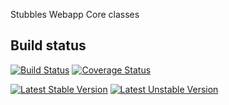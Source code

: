 Stubbles Webapp Core classes

Build status
------------

[![Build Status](https://secure.travis-ci.org/stubbles/stubbles-webapp-core.png)](http://travis-ci.org/stubbles/stubbles-webapp-core)
[![Coverage Status](https://coveralls.io/repos/stubbles/stubbles-webapp-core/badge.png?branch=master)](https://coveralls.io/r/stubbles/stubbles-webapp-core?branch=master)

[![Latest Stable Version](https://poser.pugx.org/stubbles/webapp-core/version.png)](https://packagist.org/packages/stubbles/webapp-core)
[![Latest Unstable Version](https://poser.pugx.org/stubbles/webapp-core/v/unstable.png)](//packagist.org/packages/stubbles/webapp-core)